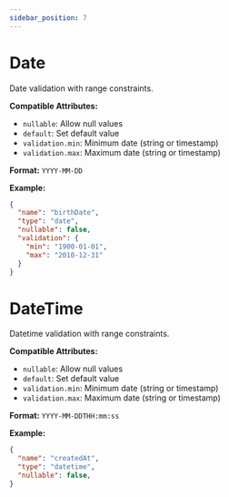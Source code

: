 ```yaml
---
sidebar_position: 7
---
```


# Date
Date validation with range constraints.

**Compatible Attributes:**
- `nullable`: Allow null values
- `default`: Set default value
- `validation.min`: Minimum date (string or timestamp)
- `validation.max`: Maximum date (string or timestamp)

**Format:**
`YYYY-MM-DD`

**Example:**
```json
{
  "name": "birthDate",
  "type": "date",
  "nullable": false,
  "validation": {
    "min": "1900-01-01",
    "max": "2010-12-31"
  }
}
```

# DateTime
Datetime validation with range constraints.

**Compatible Attributes:**
- `nullable`: Allow null values
- `default`: Set default value
- `validation.min`: Minimum date (string or timestamp)
- `validation.max`: Maximum date (string or timestamp)

**Format:**
`YYYY-MM-DDTHH:mm:ss`

**Example:**
```json
{
  "name": "createdAt",
  "type": "datetime",
  "nullable": false,
}
```